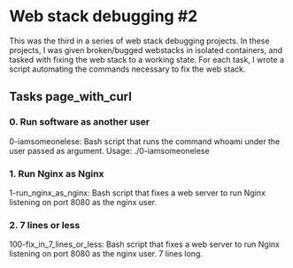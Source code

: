 # Web stack debugging #2
This was the third in a series of web stack debugging projects. In these projects, I was given broken/bugged webstacks in isolated containers, and tasked with fixing the web stack to a working state. For each task, I wrote a script automating the commands necessary to fix the web stack.

## Tasks page_with_curl
### 0. Run software as another user

0-iamsomeonelese: Bash script that runs the command whoami under the user passed as argument.
Usage: ./0-iamsomeonelese
### 1. Run Nginx as Nginx

1-run_nginx_as_nginx: Bash script that fixes a web server to run Nginx listening on port 8080 as the nginx user.
### 2. 7 lines or less

100-fix_in_7_lines_or_less: Bash script that fixes a web server to run Nginx listening on port 8080 as the nginx user.
7 lines long.